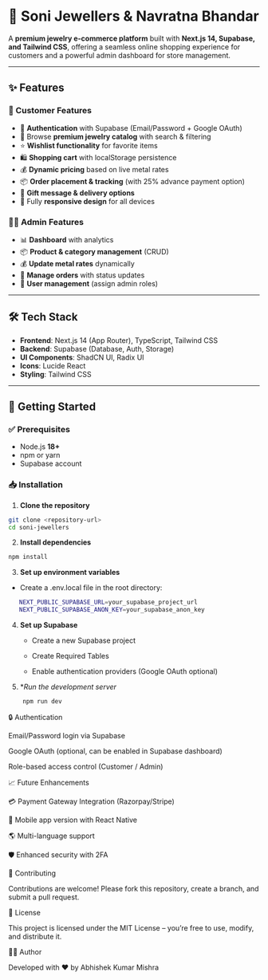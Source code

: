 # 💎 Soni Jewellers & Navratna Bhandar  

A **premium jewelry e-commerce platform** built with **Next.js 14, Supabase, and Tailwind CSS**, offering a seamless online shopping experience for customers and a powerful admin dashboard for store management.  

---

## ✨ Features  

### 🛒 Customer Features
- 🔐 **Authentication** with Supabase (Email/Password + Google OAuth)  
- 👑 Browse **premium jewelry catalog** with search & filtering  
- ⭐ **Wishlist functionality** for favorite items  
- 🛍️ **Shopping cart** with localStorage persistence  
- 💰 **Dynamic pricing** based on live metal rates  
- 📦 **Order placement & tracking** (with 25% advance payment option)  
- 🎁 **Gift message & delivery options**  
- 📱 Fully **responsive design** for all devices  

### 👨‍💼 Admin Features
- 📊 **Dashboard** with analytics  
- 📦 **Product & category management** (CRUD)  
- 💰 **Update metal rates** dynamically  
- 🛒 **Manage orders** with status updates  
- 👥 **User management** (assign admin roles)  

---

## 🛠️ Tech Stack  

- **Frontend**: Next.js 14 (App Router), TypeScript, Tailwind CSS  
- **Backend**: Supabase (Database, Auth, Storage)  
- **UI Components**: ShadCN UI, Radix UI  
- **Icons**: Lucide React  
- **Styling**: Tailwind CSS  

---

## 🚀 Getting Started  

### ✅ Prerequisites
- Node.js **18+**  
- npm or yarn  
- Supabase account  

### 📥 Installation  

1. **Clone the repository**  
```bash
git clone <repository-url>
cd soni-jewellers
```
2. **Install dependencies**
```bash
npm install
```
3. **Set up environment variables**
 - Create a .env.local file in the root directory:
 ```bash
    NEXT_PUBLIC_SUPABASE_URL=your_supabase_project_url
    NEXT_PUBLIC_SUPABASE_ANON_KEY=your_supabase_anon_key
```
4. **Set up Supabase**

    - Create a new Supabase project

    - Create Required Tables

    - Enable authentication providers (Google OAuth optional)
5. **Run the development server*
```bash
    npm run dev
```

🔒 Authentication

Email/Password login via Supabase

Google OAuth (optional, can be enabled in Supabase dashboard)

Role-based access control (Customer / Admin)

📈 Future Enhancements

💳 Payment Gateway Integration (Razorpay/Stripe)

📱 Mobile app version with React Native

🌎 Multi-language support

🛡️ Enhanced security with 2FA

🤝 Contributing

Contributions are welcome! Please fork this repository, create a branch, and submit a pull request.

📜 License

This project is licensed under the MIT License – you’re free to use, modify, and distribute it.

👨‍💻 Author

Developed with ❤️ by Abhishek Kumar Mishra